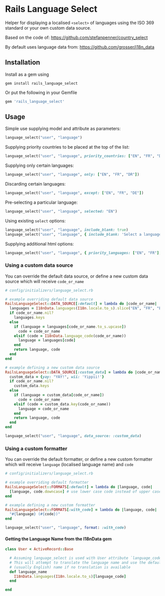 # Rails Language Select

Helper for displaying a localised `<select>` of languages using the ISO 369 standard or your own custom data source.

Based on the code of: https://github.com/stefanpenner/country_select

By default uses language data from: https://github.com/grosser/i18n_data

## Installation

Install as a gem using

```shell
gem install rails_language_select
```
Or put the following in your Gemfile

```ruby
gem 'rails_language_select'
```

## Usage

Simple use supplying model and attribute as parameters:

```ruby
language_select("user", "language")
```

Supplying priority countries to be placed at the top of the list:

```ruby
language_select("user", "language", priority_countries: ["EN", "FR", "DE"])
```

Supplying only certain languages:

```ruby
language_select("user", "language", only: ["EN", "FR", "DR"])
```

Discarding certain languages:

```ruby
language_select("user", "language", except: ["EN", "FR", "DE"])
```

Pre-selecting a particular language:

```ruby
language_select("user", "language", selected: "EN")
```

Using existing `select` options:
```ruby
language_select("user", "language", include_blank: true)
language_select("user", "language", { include_blank: 'Select a language' }, { class: 'language-select-box' })
```

Supplying additional html options:

```ruby
language_select("user", "language", { priority_languages: ["EN", "FR"], selected: "EN" }, { class: 'form-control', data: { attribute: "value" } })
```

### Using a custom data source

You can override the default data source, or define a new custom data source which will receive `code_or_name`
```ruby
# config/initializers/language_select.rb

# example overriding default data source
RailsLanguageSelect::DATA_SOURCE[:default] = lambda do |code_or_name|
  languages = I18nData.languages(I18n.locale.to_s).slice("EN", "FR", "ES")
  if code_or_name.nil?
    languages.keys
  else
    if (language = languages[code_or_name.to_s.upcase])
      code = code_or_name
    elsif (code = I18nData.language_code(code_or_name))
      language = languages[code]
    end
    return language, code
  end
end

# example defining a new custom data source
RailsLanguageSelect::DATA_SOURCE[:custom_data] = lambda do |code_or_name|
  custom_data = {yay: "YAY!", wii: 'Yippii!'}
  if code_or_name.nil?
    custom_data.keys
  else
    if (language = custom_data[code_or_name])
      code = code_or_name
    elsif (code = custom_data.key(code_or_name))
      language = code_or_name
    end
    return language, code
  end
end
```

```ruby
language_select("user", "language", data_source: :custom_data)
```

### Using a custom formatter

You can override the default formatter, or define a new custom formatter which will receive `language` (localised language name) and `code`
```ruby
# config/initializers/language_select.rb

# example overriding default formatter
RailsLanguageSelect::FORMATS[:default] = lambda do |language, code|
  [language, code.downcase] # use lower case code instead of upper case
end

# example defining a new custom formatter
RailsLanguageSelect::FORMATS[:with_code] = lambda do |language, code|
  "#{language} (#{code})"
end
```

```ruby
language_select("user", "language", format: :with_code)
```

#### Getting the Language Name from the I18nData gem

```ruby
class User < ActiveRecord::Base

  # Assuming language_select is used with User attribute `language_code`
  # This will attempt to translate the language name and use the default
  # (usually English) name if no translation is available
  def language_name
    I18nData.languages(I18n.locale.to_s)[language_code]
  end

end
```
